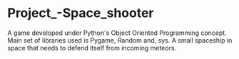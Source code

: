 # Project_-Space_shooter
A game developed under Python's Object Oriented Programming concept. Main set of libraries used is Pygame, Random and, sys. A small spaceship in space that needs to defend itself from incoming meteors.
